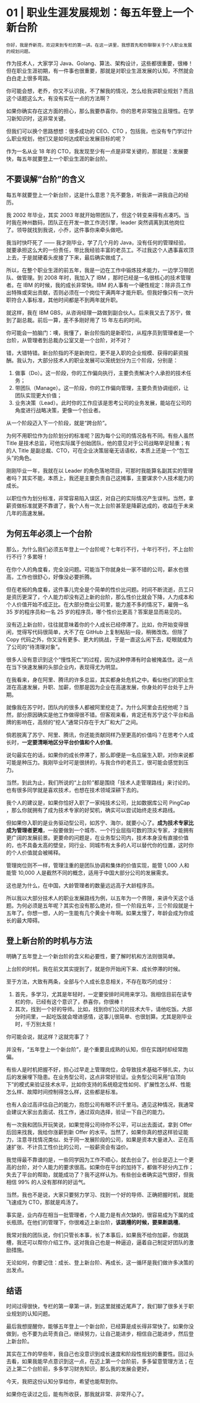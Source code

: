 # 01 | 职业生涯发展规划：每五年登上一个新台阶

    你好，我是乔新亮，欢迎来到专栏的第一讲。在这一讲里，我想首先和你聊聊关于个人职业发展的规划问题。

作为技术人，大家学习 Java、Golang、算法、架构设计，这些都很重要，很棒！但在职业生涯初期，有一件事也很重要，那就是对职业生涯发展的认知，不然就会白白走上很多弯路。

你可能会想，老乔，你又不认识我，不了解我的情况，怎么给我讲职业规划？而且这个话题这么大，有没有实在一点的方法啊？

如果你确实存在这方面的担心，那么我要恭喜你，你的思考非常独立且理性。在学习新知识时，这非常关键。

但我们可以换个思路想想：很多成功的 CEO、CTO ，包括我，也没有专门学过什么职业规划，他们又是如何达成职业发展目标的呢？

作为一名从业 18 年的 CTO，我发现至少有一点是非常关键的，那就是：发展要快，每五年就要登上一个职业生涯的新台阶。

## 不要误解“台阶”的含义

每五年就要登上一个新台阶，这是什么意思？先不要急，听我讲一讲我自己的经历。

我 2002 年毕业，其实 2003 年就开始带团队了，但这个转变来得有点凑巧。当时我在神州数码，团队正在开发一款工作流引擎，leader 突然调离到其他岗位了。领导就找到我说，小乔，这件事你来牵头做吧。

我当时快吓死了 —— 我才刚毕业，学了几个月的 Java，没有任何的管理经验，就要承担这么大的一份责任，带比我经验丰富的老员工。不过我这个人遇事喜欢顶上去，于是就硬着头皮接了下来，最后确实做成了。

所以，在整个职业生涯的前五年，我是一边在工作中锻炼技术能力，一边学习带团队、做管理。到 2008 年时，我加入了 IBM ，那时已经是一名很核心的技术管理者。在 IBM 的时候，我的成长非常快。IBM 的人事有一个硬性规定：除非员工作出特殊或突出贡献，否则必须在一个岗位干满两年才能升职。但我好像只有一次升职符合人事标准，其他时间都是不到两年就升职。

就这样，我在 IBM GBS，从咨询经理一路做到副合伙人。后来我又去了苏宁，做到了副总裁。前后一算，差不多刚好用了 15 年左右的时间。

你可能会一拍脑门：噢，我懂了，新台阶指的是新职位，从程序员到管理者是一个台阶，从管理者到总裁办公室又是一个台阶，对不对？

错，大错特错。新台阶指的不是新岗位，更不是入职的企业规模、获得的薪资报酬。我认为，大部分技术人的职业发展可以笼统划分为三个阶段，分别是：

1.  做事（Do）。这一阶段，你的工作偏向执行，主要负责解决个人承担的技术任务；
2.  带团队（Manage）。这一阶段，你的工作偏向管理，主要负责协调组织，让团队实现更大价值；
3.  业务决策（Lead）。此时你的工作应该是思考公司的业务发展，能站在公司的角度进行战略决策，更像一个创业者。

从一个阶段迈入下一个阶段，就是“跨台阶”。

为何不用职位作为台阶划分的标准呢？因为每个公司的情况各有不同。有些人虽然 Title 是技术总监，可他实际属于创始团队，他的意见对于公司战略举足轻重；有的人 Title 是副总裁、CTO，可在企业决策层毫无话语权，本质上还是一个“包工头”的角色。

刚刚毕业一年，我就在以 Leader 的角色落地项目，可那时我能算名副其实的管理者吗？其实不能，本质上，我还是主要负责自己这摊事，主要谋求个人技术能力的成长。

以职位作为划分标准，非常容易陷入误区，对自己的实际情况产生误判。当然，拿薪资做标准就更不靠谱了，我个人有一次上台阶甚至是降薪达成的，收益在于未来几年的高速发展。

## 为何五年必须上一个台阶

那么，为什么我们必须五年登上一个台阶呢？七年行不行，十年行不行，不上台阶行不行？多累呀！

在你个人的角度看，完全没问题。可能当下你就身处一家不错的公司，薪水也很高，工作也很舒心，好像没必要折腾。

但在老板的角度看，这件事儿完全是个简单的性价比问题。时间不断流逝，员工只是资历更深了，个人能力却没有迈上新的台阶，那么性价比就会下降，人力成本和个人价值开始不成正比。在大部分商业公司里，能力差不多的情况下，雇佣一名 35 岁的程序员和一名 25 岁的程序员，哪个性价比更高？答案是显而易见的。

没有迈上新台阶，往往就意味着你的个人成长已经停滞了。比如，你开始变得很闲，觉得写代码很简单，大不了在 GitHub 上复制粘贴一段，稍微改改。但除了 Copy 代码之外，你又没有更多、更大的挑战，于是一直这么闲下去，眨眼就成为了公司的“待清理对象”。

很多人没有意识到这个“慢性死亡”的过程，因为这种停滞有时会被掩盖住。这一点在当下快速发展的头部企业内，表现得尤为明显。

在我看来，身在阿里、腾讯的许多总监，其实都身处危机之中。看似他们的职业生涯在高速发展，升职、加薪，但那是因为企业在高速发展，你身处的平台处于上升期。

就像我在苏宁时，团队内的很多人都被阿里挖走了。为什么阿里会去挖他呢？当然，部分原因确实是他工作做得很不错。但客观来看，肯定还有苏宁这个平台和品牌的影响在，高频的“挖人”通常只存在于大厂和大厂之间。

倘若脱离了苏宁、阿里、腾讯，你还能贡献同样乃至更高的价值吗？在思考个人成长时，**一定要清晰地区分平台价值和个人价值**。

说句最实在的话，如果你的成长停滞了，那么即便是一名应届生入职，对你来说都可能是种压力。我刚毕业时可是很拼的，与我合作的老员工，很可能会感觉到压力。

当然，到此为止，我们所说的“上台阶”都是围绕「技术人走管理路线」来讨论的。也有很多同学就是喜欢技术，也想在技术领域深耕下去的。

我个人的建议是，如果你恰好入职了一家纯技术公司，比如数据库公司 PingCap ，那么你就拥有了成为技术专家的好契机，确实可以尝试始终走技术路线。

但如果你入职的是业务驱动型公司，如苏宁、海尔，就要小心了。**成为技术专家比成为管理者更难**，一般要做到一个城市、一个行业屈指可数的顶尖专家，才能拥有更广阔的发展前景。更要命的问题是，在业务型公司内，技术本身没有直接价值的，也不具备太高的壁垒，同行业、同城市有太多的人可以替代你的位置，这时你的个人价值就会被稀释。

管理岗位则不一样，管理注重的是团队协调和集体的价值实现，能管 1,000 人和能管 10,000 人是截然不同的概念，适用于中国大部分公司的发展需求。

这也是为什么，在中国，大龄管理者的数量远远高于大龄程序员。

所以我以大部分技术人的职业发展路线为例，以五年为一个界限，来讲今天这个话题。为何必须是五年呢？其实也没有那么绝对，但一个阶段五年，三个阶段就是十五年了。你想一想，人的一生能有几个黄金十年啊。如果太慢了，年龄会成为你成长的最大障碍。

## 登上新台阶的时机与方法

明确了五年登上一个新台阶的含义和必要性，要了解时机和方法则很简单。

上台阶的时机，我在前文其实提到了，就是你开始闲下来、成长停滞的时候。

至于方法，大致有两条，全部与个人成长息息相关，不存在取巧的成分：

1.  首先，多学习，尤其是年轻时，一定要安排时间用来学习。我相信目前在读专栏的你，已经有这个意识了，恭喜你，你很棒！
2.  其次，找到一个好的导师。比如，找到你们公司的技术大牛，请他吃饭。大部分时间里，一起吃饭就会增进感情，这事儿很简单、也很划算。尤其是刚毕业时，千万别太抠！

你可能会说，就这样？这就完事了？

并没有，“五年登上一个新台阶”，是个重要且成熟的认知，但在实践时却经常跑偏。

有些人是时机把握不好，担心过早走上管理岗位，会导致技术基础不够扎实，为以后的发展埋下隐患。在业务型公司，这点非常好验证。业务型公司采用“自顶向下”的模式来验证技术水平，比如你支持的系统稳定性如何、扩展性怎么样、性能怎么样、故障时间控制得怎么样，这些都是标准。

也有人会过高评估自己的能力，抱怨公司有眼不识千里马。遇见这种情况，我通常会建议大家出去面试、找工作，通过双向选择，验证一下自己的能力。

有一次我和团队开玩笑说，如果觉得公司待你不公平，可以出去面试，拿到 Offer 后回来找我，我给你涨薪到新 Offer 的水平。当然了，如果你真的想这样验证能力，注意寻找情况类似、处于同一发展阶段的公司，如果是资本大量进入、正在高速扩张、不计员工性价比的公司，一般薪资会有溢价。

我觉得最不靠谱的是，一些同学因为工作不顺心，就去创业了。创业是迈上一个更高的台阶，对个人能力的要求很高。如果你在平台的加持下，都做不好分内工作；失去了平台的帮助，就能成功了？我不这样认为。有些创业者确实运气很好，但我相信 99% 的人没有那样的好运气。

当然，我也不是说，大家只要努力学习、找到一个好的导师、正确把握时机，就能飞速成为 CTO，那就是鸡汤了。

事实是，业内存在相当一批管理者，个人能力是有点欠缺的，很容易成为下属的成长瓶颈。在他们的管理下，你很难迈上新台阶，**该跳槽的时候，要果断跳槽**。

我常对我的团队说，你们只管长本事，长了本事后，如果我不给你加薪，你就跳槽，我还可以帮你介绍工作。这对我自己也是一种逼迫，逼着自己制定好团队的激励措施。

无论如何，你要记住：成长、登上新台阶、再成长，这一循环是我们做许多决策的出发点。

## 结语

时间过得很快，专栏的第一章第一讲，到这里就接近尾声了，我们聊了很多关于职业规划的认知问题。

最后我想提醒你，能够五年登上一个新台阶，已经算是成长得非常快了。如果你没做到，也不要为此苛责自己，继续努力，让自己能进步，相信自己能进步，然后登上新台阶。

其实在工作的早些年，我自己也没意识到成长速度和阶段性规划的重要性。回过头去看，如果我能早点意识到这一点，在迈上第一个台阶前，多多留意管理方法；在迈上第二个台阶前，多多学习财务知识，那么我的发展会更好。

今天，我把这份认知分享给你，希望也能帮到你。

如果你在读过之后，能有所收获，那我就非常、非常开心了。
    